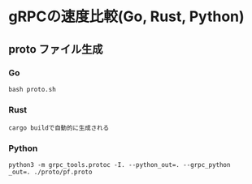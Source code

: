 # gRPCの速度比較(Go, Rust, Python)
## proto ファイル生成
### Go
```
bash proto.sh
```
### Rust
```
cargo buildで自動的に生成される
```
### Python
```
python3 -m grpc_tools.protoc -I. --python_out=. --grpc_python
_out=. ./proto/pf.proto
```
